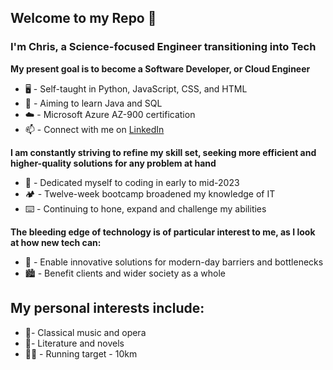 Welcome to my Repo 👋
---
### I'm Chris, a Science-focused Engineer transitioning into Tech
**My present goal is to become a Software Developer, or Cloud Engineer**
- 🖥️ - Self-taught in Python, JavaScript, CSS, and HTML
- 🎯 - Aiming to learn Java and SQL
- ☁️ - Microsoft Azure AZ-900 certification
- 📫 - Connect with me on [LinkedIn](https://www.linkedin.com/in/leecgh/)

**I am constantly striving to refine my skill set, seeking more efficient and higher-quality solutions for any problem at hand**
- 📅 - Dedicated myself to coding in early to mid-2023
- 🏕️ - Twelve-week bootcamp broadened my knowledge of IT
- ⌨️ - Continuing to hone, expand and challenge my abilities

**The bleeding edge of technology is of particular interest to me, as I look at how new tech can:**
- 🔬 - Enable innovative solutions for modern-day barriers and bottlenecks
- 🏙️ - Benefit clients and wider society as a whole

My personal interests include:
---
- 🎻- Classical music and opera
- 📖- Literature and novels
- 🏃‍♂️ - Running target - 10km
